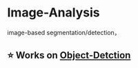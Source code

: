 # Image-Analysis
image-based segmentation/detection，
## ⭐ Works on [Object-Detction](Object-Detction/summary.md)
